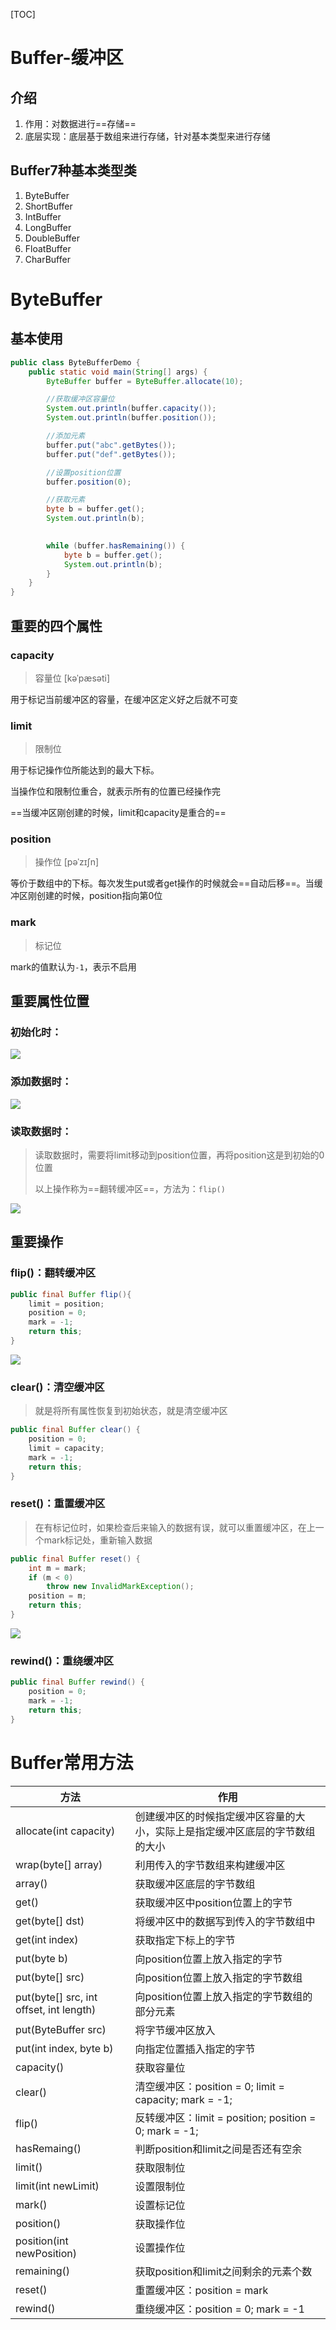 [TOC]

# Buffer-缓冲区

## 介绍

1. 作用：对数据进行==存储==
2. 底层实现：底层基于数组来进行存储，针对基本类型来进行存储

## Buffer7种基本类型类

1. ByteBuffer
2. ShortBuffer
3. IntBuffer
4. LongBuffer
5. DoubleBuffer
6. FloatBuffer
7. CharBuffer



# ByteBuffer

## 基本使用

```java
public class ByteBufferDemo {
    public static void main(String[] args) {
        ByteBuffer buffer = ByteBuffer.allocate(10);

        //获取缓冲区容量位
        System.out.println(buffer.capacity());
        System.out.println(buffer.position());

        //添加元素
        buffer.put("abc".getBytes());
        buffer.put("def".getBytes());

        //设置position位置
        buffer.position(0);

        //获取元素
        byte b = buffer.get();
        System.out.println(b);

       
        while (buffer.hasRemaining()) {
            byte b = buffer.get();
            System.out.println(b);
        }
    }
}
```



## 重要的四个属性

### capacity

> 容量位   [kəˈpæsəti]

用于标记当前缓冲区的容量，在缓冲区定义好之后就不可变

### limit

> 限制位

用于标记操作位所能达到的最大下标。

当操作位和限制位重合，就表示所有的位置已经操作完

==当缓冲区刚创建的时候，limit和capacity是重合的==

### position

> 操作位     [pəˈzɪʃn]

等价于数组中的下标。每次发生put或者get操作的时候就会==自动后移==。当缓冲区刚创建的时候，position指向第0位

### mark

> 标记位

mark的值默认为`-1`，表示不启用



## 重要属性位置

### 初始化时：

![](https://gitee.com/sxhDrk/images/raw/master/imgs/20210427111302.png)

### 添加数据时：

![](https://gitee.com/sxhDrk/images/raw/master/imgs/20210427111303.png)

### 读取数据时：

> 读取数据时，需要将limit移动到position位置，再将position这是到初始的0位置
>
> 以上操作称为==翻转缓冲区==，方法为：`flip()`

![](https://gitee.com/sxhDrk/images/raw/master/imgs/20210427111304.png)



## 重要操作

### flip()：翻转缓冲区

```java
public final Buffer flip(){
    limit = position;
    position = 0;
    mark = -1;
    return this;
}
```

![](https://gitee.com/sxhDrk/images/raw/master/imgs/20210427111305.png)

### clear()：清空缓冲区

> 就是将所有属性恢复到初始状态，就是清空缓冲区

```java
public final Buffer clear() {
    position = 0;
    limit = capacity;
    mark = -1;
    return this;
}
```



### reset()：重置缓冲区

> 在有标记位时，如果检查后来输入的数据有误，就可以重置缓冲区，在上一个mark标记处，重新输入数据

```java
public final Buffer reset() {
    int m = mark;
    if (m < 0)
        throw new InvalidMarkException();
    position = m;
    return this;
}
```

![](https://gitee.com/sxhDrk/images/raw/master/imgs/20210427111306.png)



### rewind()：重绕缓冲区

```java
public final Buffer rewind() {
    position = 0;
    mark = -1;
    return this;
}
```





# Buffer常用方法

| 方法                                    | 作用                                                         |
| --------------------------------------- | ------------------------------------------------------------ |
| allocate(int capacity)                  | 创建缓冲区的时候指定缓冲区容量的大小，实际上是指定缓冲区底层的字节数组的大小 |
| wrap(byte[] array)                      | 利用传入的字节数组来构建缓冲区                               |
| array()                                 | 获取缓冲区底层的字节数组                                     |
| get()                                   | 获取缓冲区中position位置上的字节                             |
| get(byte[]  dst)                        | 将缓冲区中的数据写到传入的字节数组中                         |
| get(int  index)                         | 获取指定下标上的字节                                         |
| put(byte b)                             | 向position位置上放入指定的字节                               |
| put(byte[]  src)                        | 向position位置上放入指定的字节数组                           |
| put(byte[] src, int offset, int length) | 向position位置上放入指定的字节数组的部分元素                 |
| put(ByteBuffer  src)                    | 将字节缓冲区放入                                             |
| put(int  index, byte b)                 | 向指定位置插入指定的字节                                     |
| capacity()                              | 获取容量位                                                   |
| clear()                                 | 清空缓冲区：position  = 0; limit = capacity; mark = -1;      |
| flip()                                  | 反转缓冲区：limit  = position; position = 0; mark = -1;      |
| hasRemaing()                            | 判断position和limit之间是否还有空余                          |
| limit()                                 | 获取限制位                                                   |
| limit(int  newLimit)                    | 设置限制位                                                   |
| mark()                                  | 设置标记位                                                   |
| position()                              | 获取操作位                                                   |
| position(int newPosition)               | 设置操作位                                                   |
| remaining()                             | 获取position和limit之间剩余的元素个数                        |
| reset()                                 | 重置缓冲区：position = mark                                  |
| rewind()                                | 重绕缓冲区：position = 0; mark = -1                          |